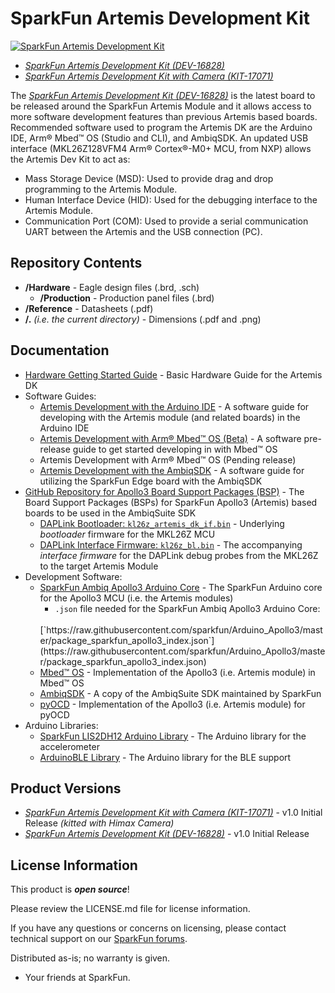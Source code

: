 SparkFun Artemis Development Kit
========================================

[![SparkFun Artemis Development Kit](https://cdn.sparkfun.com//assets/parts/1/5/7/4/6/16828-SparkFun_Artemis_Development_Kit-01.jpg)](https://www.sparkfun.com/products/16828)

* [*SparkFun Artemis Development Kit (DEV-16828)*](https://www.sparkfun.com/products/16828)
* [*SparkFun Artemis Development Kit with Camera (KIT-17071)*](https://www.sparkfun.com/products/17071)

The [*SparkFun Artemis Development Kit (DEV-16828)*](https://www.sparkfun.com/products/16828) is the latest board to be released around the SparkFun Artemis Module and it allows access to more software development features than previous Artemis based boards. Recommended software used to program the Artemis DK are the Arduino IDE, Arm® Mbed™ OS (Studio and CLI), and AmbiqSDK. An updated USB interface (MKL26Z128VFM4 Arm® Cortex®-M0+ MCU, from NXP) allows the Artemis Dev Kit to act as:

* Mass Storage Device (MSD): Used to provide drag and drop programming to the Artemis Module.
* Human Interface Device (HID): Used for the debugging interface to the Artemis Module.
* Communication Port (COM): Used to provide a serial communication UART between the Artemis and the USB connection (PC).


Repository Contents
-------------------

* **/Hardware** - Eagle design files (.brd, .sch)
    * **/Production** - Production panel files (.brd)
* **/Reference** - Datasheets (.pdf)
* **/.** *(i.e. the current directory)* - Dimensions (.pdf and .png)

Documentation
--------------
* [Hardware Getting Started Guide](https://learn.sparkfun.com/tutorials/1198) - Basic Hardware Guide for the Artemis DK
* Software Guides:
    * [Artemis Development with the Arduino IDE](https://learn.sparkfun.com/tutorials/artemis-development-with-the-arduino-ide) - A software guide for developing with the Artemis module (and related boards) in the Arduino IDE
    * [Artemis Development with Arm&reg; Mbed&trade; OS (Beta)](https://learn.sparkfun.com/tutorials/artemis-development-on-arm-mbed-os-beta) - A software pre-release guide to get started developing in with Mbed&trade; OS
    * Artemis Development with Arm&reg; Mbed&trade; OS (Pending release)
    * [Artemis Development with the AmbiqSDK](https://learn.sparkfun.com/tutorials/using-sparkfun-edge-board-with-ambiq-apollo3-sdk) - A software guide for utilizing the SparkFun Edge board with the AmbiqSDK
* [GitHub Repository for Apollo3 Board Support Packages (BSP)](https://github.com/sparkfun/SparkFun_Apollo3_AmbiqSuite_BSPs) - The Board Support Packages (BSPs) for SparkFun Apollo3 (Artemis) based boards to be used in the AmbiqSuite SDK
    * [ DAPLink Bootloader: `kl26z_artemis_dk_if.bin`](https://github.com/sparkfun/SparkFun_Apollo3_AmbiqSuite_BSPs/raw/master/artemis_dk/intfc/kl26z_bl.bin) - Underlying *bootloader* firmware for the MKL26Z MCU
    * [DAPLink Interface Firmware: `kl26z_bl.bin`](https://github.com/sparkfun/SparkFun_Apollo3_AmbiqSuite_BSPs/raw/master/artemis_dk/intfc/kl26z_artemis_dk_if.bin) - The accompanying *interface firmware* for the DAPLink debug probes from the MKL26Z to the target Artemis Module
* Development Software:
    * [SparkFun Ambiq Apollo3 Arduino Core](https://github.com/sparkfun/Arduino_Apollo3) - The SparkFun Arduino core for the Apollo3 MCU (i.e. the Artemis modules)
        * `.json` file needed for the SparkFun Ambiq Apollo3 Arduino Core:
        <br>
            [`https://raw.githubusercontent.com/sparkfun/Arduino_Apollo3/master/package_sparkfun_apollo3_index.json`](https://raw.githubusercontent.com/sparkfun/Arduino_Apollo3/master/package_sparkfun_apollo3_index.json)
    * [Mbed™ OS](https://github.com/sparkfun/mbed-os-ambiq-apollo3) - Implementation of the Apollo3 (i.e. Artemis module) in Mbed&trade; OS
    * [AmbiqSDK](https://github.com/sparkfun/AmbiqSuiteSDK) - A copy of the AmbiqSuite SDK maintained by SparkFun
    * [pyOCD](https://github.com/sparkfun/pyOCD) - Implementation of the Apollo3 (i.e. Artemis module) for pyOCD
* Arduino Libraries:
    * [SparkFun LIS2DH12 Arduino Library](https://github.com/sparkfun/SparkFun_LIS2DH12_Arduino_Library) - The Arduino library for the accelerometer
    * [ArduinoBLE Library](https://github.com/arduino-libraries/ArduinoBLE) - The Arduino library for the BLE support

Product Versions
----------------
* [*SparkFun Artemis Development Kit with Camera (KIT-17071)*](https://www.sparkfun.com/products/17071) - v1.0 Initial Release *(kitted with Himax Camera)*
* [*SparkFun Artemis Development Kit (DEV-16828)*](https://www.sparkfun.com/products/16828) - v1.0 Initial Release

License Information
-------------------

This product is _**open source**_! 

Please review the LICENSE.md file for license information. 

If you have any questions or concerns on licensing, please contact technical support on our [SparkFun forums](https://forum.sparkfun.com/viewforum.php?f=152).

Distributed as-is; no warranty is given.

- Your friends at SparkFun.